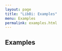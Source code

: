 ```yaml
---
layout: page
title: "LibBi: Examples"
menu: Examples
permalink: examples.html
---
```


## Examples

